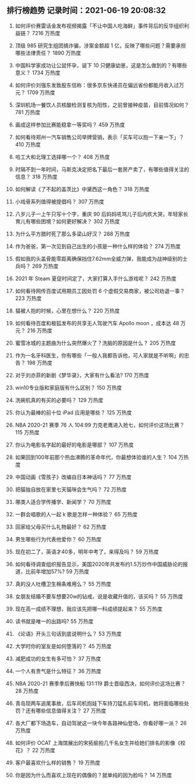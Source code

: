 
## 排行榜趋势 记录时间：2021-06-19 20:08:32
  
  1. 如何评价赛雷话金发布视频揭露「不让中国人吃海鲜」事件背后的反华组织利益链？ 7216 万热度
    
  2. 顶级 985 研究生组团搞诈骗，涉案金额超 1 亿，反映了哪些问题？需要承担哪些法律责任？ 1890 万热度
    
  3. 中国科学家成功让公鼠怀孕，诞下 10 只健康幼崽，这是怎么做到的？有哪些意义？ 1734 万热度
    
  4. 如何评价刘强东发致股东信称：很多京东快递员在偏远省份都能月收入过万元？ 1709 万热度
    
  5. 深圳机场一餐饮人员核酸检测复核为阳性，之前曾接种疫苗，目前情况如何？ 781 万热度
    
  6. 画成这样参加比赛能稳拿一等奖吗？ 459 万热度
    
  7. 如何看待郑州一汽车销售公司举牌营销，表示「买车可以抱一下亲一下」？ 410 万热度
    
  8. 哈工大和北理工选择哪一个？ 408 万热度
    
  9. 时隔不到一年时间，马斯克决定把名下最后一套房产卖了，有哪些值得关注的信息？ 318 万热度
    
  10. 如何解读《了不起的盖茨比》中黛西这一角色？ 318 万热度
    
  11. 小戏骨系列值得被提倡吗？ 307 万热度
    
  12. 八岁儿子一上午只写十个字，重庆 90 后妈妈吼骂儿子后内疚大哭，年轻家长育儿有哪些困境？如何更好解决？ 302 万热度
    
  13. 为什么平方腊时死了那么多梁山好汉？ 288 万热度
    
  14. 作为爸爸，第一次见到自己出生的小孩是一种什么样的体验？ 274 万热度
    
  15. 假如我的头盖骨能零距离确保挡住7.62mm全威力弹，我能成为战神级别的士兵吗？ 269 万热度
    
  16. 2021 年 Steam 夏促时间定了，大家打算入手什么游戏呢？ 242 万热度
    
  17. 如何看待网传百度试用期员工因处罚 6 个虚假交易商家，被公司劝退一事？ 223 万热度
    
  18. 猫被人抱的时候，心里在想什么？ 220 万热度
    
  19. 如何看待百度和极狐发布的共享无人驾驶汽车 Apollo moon ，成本达 48 万元？ 216 万热度
    
  20. 蜜雪冰城的主题曲为什么突然爆火了？洗脑的原因是什么？ 205 万热度
    
  21. 作为一名牙科医生，你有哪些「一般人我都告诉他，可人家就是不听啊」的忠告？ 198 万热度
    
  22. 对于刘亦菲的新剧《梦华录》，大家有什么看法? 170 万热度
    
  23. win10专业版和家庭版有什么区别？ 150 万热度
    
  24. 洗碗机真的有买的必要吗？ 129 万热度
    
  25. 你认为最棒的前十位 iPad 应用是哪些？ 125 万热度
    
  26. NBA 2020-21 赛季 76 人 104:99 力克老鹰进入抢七，如何评价这场比赛？ 115 万热度
    
  27. 你认为电影名字起的最好的电影是哪部？ 107 万热度
    
  28. 如果回到100年前那个热血沸腾的革命年代，你最想体验谁的人生？ 104 万热度
    
  29. 中国动画《雪孩子》改编自日本神话吗？ 77 万热度
    
  30. 把猫独自放在家里七天猫咪会生气吗？ 72 万热度
    
  31. 哪类人适合学传播学、新闻学？ 70 万热度
    
  32. 一群会唱歌的人一起 k 歌是怎样一种体验？ 65 万热度
    
  33. 回家给父母买什么礼物最好？ 62 万热度
    
  34. 男生哪些行为代表他爱你？ 60 万热度
    
  35. 现在初二了，英语才40多，明年中考了，来得及吗？ 59 万热度
    
  36. 如何看待调查组织报告显示，美国2020年共发布约1.5万炒作中国威胁论的报道，比前年增加57%? 59 万热度
    
  37. 真的没人吐槽卫生棉条难用么？ 55 万热度
    
  38. 女朋友结婚不要车想要20w的钻戒，说是收藏升值的，该买吗？ 55 万热度
    
  39. 现在高一成绩不理想，我应该先把哪一科成绩提起来？ 55 万热度
    
  40. 读书就是唯一的出路吗? 55 万热度
    
  41. 《论语》开头三句话到底说明什么？ 53 万热度
    
  42. 大学时你的室友是如何堕落的？ 45 万热度
    
  43. 减肥成功的女生有多可怕？ 37 万热度
    
  44. 一个人有贵气是什么特征？ 36 万热度
    
  45. NBA 2020-21 赛季季后赛快船 131:119 爵士晋级西决，如何评价这场比赛？ 28 万热度
    
  46. 青岛现两车追尾事故，后车司机抱娃下车持刀猛扎前车司机，她将面临哪些处罚？还有哪些信息值得关注？ 27 万热度
    
  47. 各大厂都下场造车，自动驾驶这一块今年各路神仙登场，你看好哪一派？ 26 万热度
    
  48. 如何评价 OCAT 上海馆展出的宋拓偷拍几千名女生并给她们排名的影像《校花》？ 22 万热度
    
  49. 客户最喜欢什么样的销售？ 19 万热度
    
  50. 你是因为什么而喜欢上现在的偶像的？就单纯的因为脸吗？ 14 万热度
    